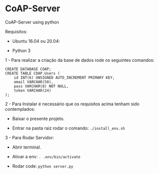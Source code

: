 # CoAP-Server
CoAP-Server using python

Requisitos:
      
  * Ubuntu 16.04 ou 20.04:
  
  * Python 3

1 - Para realizar a criação da base de dados rode os seguintes comandos:

```mysql
CREATE DATABASE COAP;
CREATE TABLE COAP.Users (
    id INT(6) UNSIGNED AUTO_INCREMENT PRIMARY KEY,
    email VARCHAR(50),
    pass VARCHAR(8) NOT NULL,
    token VARCHAR(24)
);
```

2 - Para Instalar é necessário que os requisitos acima tenham sido contemplados:

  * Baixar o presente projeto.
  
  * Entrar na pasta raiz rodar o comando: `./install_env.sh`
  
3 - Para Rodar Servidor:

  * Abrir terminal.
  
  * Ativar a env: `. .env/bin/activate`
  
  * Rodar code: `python server.py`